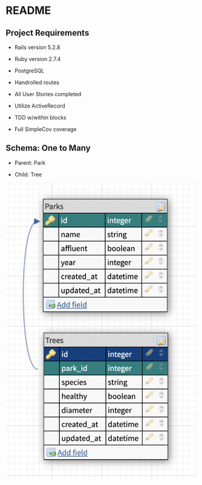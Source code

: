 # README

## Project Requirements

* Rails version 5.2.8

* Ruby version 2.7.4

* PostgreSQL

* Handrolled routes

* All User Stories completed

* Utilize ActiveRecord

* TDD w/within blocks

* Full SimpleCov coverage

## Schema: One to Many

* Parent: Park

* Child: Tree

![Schema](app/assets/images/readme/p1-schema.png)

